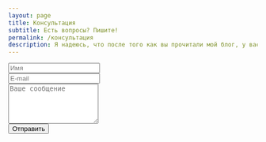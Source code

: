 ```yaml
---
layout: page
title: Консультация
subtitle: Есть вопросы? Пишите!
permalink: /консультация
description: Я надеюсь, что после того как вы прочитали мой блог, у вас остались вопрос на который я мог бы ответить лично. Если это так, то связаться со мной вы сможете тут.
---
```

<form class="container-fluid" id="contact-form">
    <div class="row">
        <div class="col-sm-6 form-group">
            <input title="namefield" class="form-control" id="name" name="Имя" placeholder="Имя" type="text" required>
        </div>
        <div class="col-sm-6 form-group">
            <input title="emailfield" class="form-control" id="email" name="E-mail" placeholder="E-mail" type="email" required>
        </div>
    </div>
    <div class="row">
        <div class="col-sm-12 form-group"><textarea class="form-control" title="commentfield" id="comments" name="Ваше сообщение" placeholder="Ваше сообщение" rows="5"></textarea><br></div>
    </div>
    <div class="row">
        <div class="col-sm-12 form-group">
            <button class="btn btn-coll center-block" title="submit-button" type="submit" id="postForm">Отправить</button>
        </div>
    </div>
</form>
<script type="text/javascript">
    var $form = $('form#contact-form'),
    url = 'https://script.google.com/macros/s/AKfycbx_65T093yhAYIIfPg4h91CCNWT8YknQgUIvRhkhdxdAot-BUI/exec',
        redirectUrl = 'cf-success-page.html'

    $('#postForm').on('click', function(e) {
      e.preventDefault();
      var jqxhr = $.get(url, $form.serialize(), function(data) {
                console.log("Success! Data: " + data.statusText);
          $(location).attr('href',redirectUrl);
            });
      })
</script>
